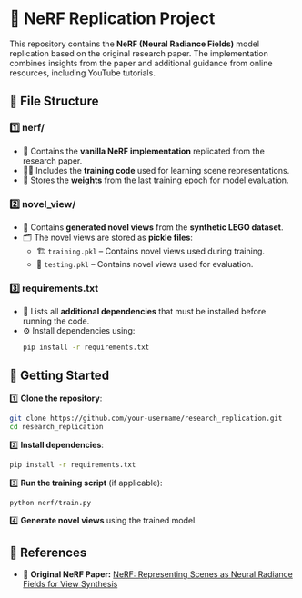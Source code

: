 # 🚀 NeRF Replication Project

This repository contains the **NeRF (Neural Radiance Fields)** model replication based on the original research paper. The implementation combines insights from the paper and additional guidance from online resources, including YouTube tutorials.

## 📂 File Structure

### 1️⃣ nerf/

- 📌 Contains the **vanilla NeRF implementation** replicated from the research paper.
- 🏋️‍♂️ Includes the **training code** used for learning scene representations.
- 💾 Stores the **weights** from the last training epoch for model evaluation.

### 2️⃣ novel_view/

- 🎥 Contains **generated novel views** from the **synthetic LEGO dataset**.
- 🗂️ The novel views are stored as **pickle files**:
  - 🏗️ `training.pkl` – Contains novel views used during training.
  - 🧪 `testing.pkl` – Contains novel views used for evaluation.

### 3️⃣ requirements.txt

- 📜 Lists all **additional dependencies** that must be installed before running the code.
- ⚙️ Install dependencies using:
  ```bash
  pip install -r requirements.txt
  ```

## 🚀 Getting Started

1️⃣ **Clone the repository**:
   ```bash
   git clone https://github.com/your-username/research_replication.git
   cd research_replication
   ```
2️⃣ **Install dependencies**:
   ```bash
   pip install -r requirements.txt
   ```
3️⃣ **Run the training script** (if applicable):
   ```bash
   python nerf/train.py
   ```
4️⃣ **Generate novel views** using the trained model.

## 📜 References

- 📖 **Original NeRF Paper:** [NeRF: Representing Scenes as Neural Radiance Fields for View Synthesis](https://arxiv.org/abs/2003.08934)

